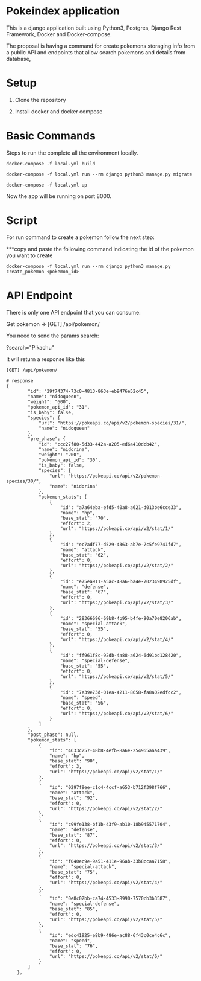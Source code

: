 # Pokeindex application

This is a django application built using Python3, Postgres, Django Rest Framework, Docker and Docker-compose.

The proposal is having a command for create pokemons storaging info from a public API and endpoints that allow search pokemons and details from database, 

# Setup

1. Clone the repository
 
2. Install docker and docker compose

# Basic Commands
Steps to run the complete all the environment locally.

`docker-compose -f local.yml build`

`docker-compose -f local.yml run --rm django python3 manage.py migrate`

`docker-compose -f local.yml up`

Now the app will be running on port 8000.

# Script

For run command to create a pokemon follow the next step:

***copy and paste the following command indicating the id of the pokemon you want to create

`docker-compose -f local.yml run --rm django python3 manage.py create_pokemon <pokemon_id>`

# API Endpoint
There is only one API endpoint that you can consume:

Get pokemon -> [GET] /api/pokemon/

You need to send the params search:

?search="Pikachu"

It will return a response like this 
```
[GET] /api/pokemon/

# response
{
        "id": "29f74374-73c0-4813-863e-eb9476e52c45",
        "name": "nidoqueen",
        "weight": "600",
        "pokemon_api_id": "31",
        "is_baby": false,
        "species": {
            "url": "https://pokeapi.co/api/v2/pokemon-species/31/",
            "name": "nidoqueen"
        },
        "pre_phase": {
            "id": "ccc27f80-5d33-442a-a205-ed6a410dcb42",
            "name": "nidorina",
            "weight": "200",
            "pokemon_api_id": "30",
            "is_baby": false,
            "species": {
                "url": "https://pokeapi.co/api/v2/pokemon-species/30/",
                "name": "nidorina"
            },
            "pokemon_stats": [
                {
                    "id": "a7a64eba-efd5-40a8-a621-d013be6cce33",
                    "name": "hp",
                    "base_stat": "70",
                    "effort": 2,
                    "url": "https://pokeapi.co/api/v2/stat/1/"
                },
                {
                    "id": "ec7adf77-d529-4363-ab7e-7c5fe9741fd7",
                    "name": "attack",
                    "base_stat": "62",
                    "effort": 0,
                    "url": "https://pokeapi.co/api/v2/stat/2/"
                },
                {
                    "id": "e75ea911-a5ac-48a6-ba4e-7023498925df",
                    "name": "defense",
                    "base_stat": "67",
                    "effort": 0,
                    "url": "https://pokeapi.co/api/v2/stat/3/"
                },
                {
                    "id": "28366696-69b8-4b95-b4fe-90a70e8206ab",
                    "name": "special-attack",
                    "base_stat": "55",
                    "effort": 0,
                    "url": "https://pokeapi.co/api/v2/stat/4/"
                },
                {
                    "id": "ff961f8c-92db-4a88-a624-6d91bd128420",
                    "name": "special-defense",
                    "base_stat": "55",
                    "effort": 0,
                    "url": "https://pokeapi.co/api/v2/stat/5/"
                },
                {
                    "id": "7e39e73d-01ea-4211-8658-fa8a02edfcc2",
                    "name": "speed",
                    "base_stat": "56",
                    "effort": 0,
                    "url": "https://pokeapi.co/api/v2/stat/6/"
                }
            ]
        },
        "post_phase": null,
        "pokemon_stats": [
            {
                "id": "4633c257-48b8-4efb-8a6e-254965aaa439",
                "name": "hp",
                "base_stat": "90",
                "effort": 3,
                "url": "https://pokeapi.co/api/v2/stat/1/"
            },
            {
                "id": "0297f9ee-c1c4-4ccf-a653-b712f398f766",
                "name": "attack",
                "base_stat": "92",
                "effort": 0,
                "url": "https://pokeapi.co/api/v2/stat/2/"
            },
            {
                "id": "c99fe138-bf1b-43f9-ab10-18b945571704",
                "name": "defense",
                "base_stat": "87",
                "effort": 0,
                "url": "https://pokeapi.co/api/v2/stat/3/"
            },
            {
                "id": "f040ec9e-9a51-411e-96ab-33b8ccaa7158",
                "name": "special-attack",
                "base_stat": "75",
                "effort": 0,
                "url": "https://pokeapi.co/api/v2/stat/4/"
            },
            {
                "id": "0e8c02bb-ca74-4533-8990-7570cb3b3587",
                "name": "special-defense",
                "base_stat": "85",
                "effort": 0,
                "url": "https://pokeapi.co/api/v2/stat/5/"
            },
            {
                "id": "edc41925-e8b9-486e-ac88-6f43c0ce4c6c",
                "name": "speed",
                "base_stat": "76",
                "effort": 0,
                "url": "https://pokeapi.co/api/v2/stat/6/"
            }
        ]
    },

```
